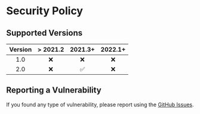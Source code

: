 # Security Policy

## Supported Versions

| Version | > 2021.2 | 2021.3+            | 2022.1+ |
| :-----: | :------: | :----------------: | :-----: |
|   1.0   | :x:      | :x:                | :x:     |
|   2.0   | :x:      | :white_check_mark: | :x:     |

## Reporting a Vulnerability

If you found any type of vulnerability, please report using the [GitHub Issues](https://github.com/nashiradeer/skyer-builder/issues).
